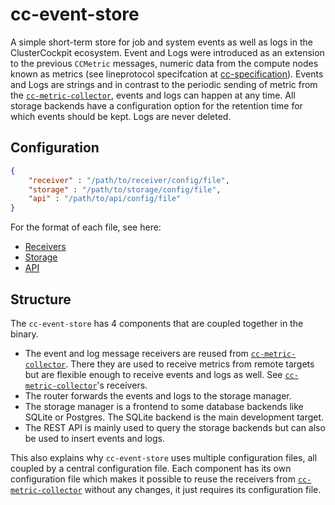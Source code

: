 # cc-event-store

A simple short-term store for job and system events as well as logs in the ClusterCockpit ecosystem. Event and Logs were introduced
as an extension to the previous `CCMetric` messages, numeric data from the compute nodes known as metrics (see lineprotocol
specifcation at [cc-specification](https://github.com/ClusterCockpit/cc-specifications)). Events and Logs are strings and in contrast to the periodic sending of metric from the [`cc-metric-collector`](https://github.com/ClusterCockpit/cc-metric-collector), events and logs can happen at any time. All storage backends have a configuration option for the retention time for which events should be kept. Logs are never deleted.

## Configuration

```json
{
    "receiver" : "/path/to/receiver/config/file",
    "storage" : "/path/to/storage/config/file",
    "api" : "/path/to/api/config/file"
}
```

For the format of each file, see here:
- [Receivers](https://github.com/ClusterCockpit/cc-metric-collector/receivers)
- [Storage](./internal/storage/README.md)
- [API](./internal/api/README.md)

## Structure
The `cc-event-store` has 4 components that are coupled together in the binary.

- The event and log message receivers are reused from [`cc-metric-collector`](https://github.com/ClusterCockpit/cc-metric-collector). There they are used to receive metrics from remote targets but are flexible enough to receive events and logs as well. See [`cc-metric-collector`](https://github.com/ClusterCockpit/cc-metric-collector)'s receivers.
- The router forwards the events and logs to the storage manager.
- The storage manager is a frontend to some database backends like SQLite or Postgres. The SQLite backend is the main development target.
- The REST API is mainly used to query the storage backends but can also be used to insert events and logs.

This also explains why `cc-event-store` uses multiple configuration files, all coupled by a central configuration file. Each component has its own configuration file which makes it possible to reuse the receivers from [`cc-metric-collector`](https://github.com/ClusterCockpit/cc-metric-collector) without any changes, it just requires its configuration file.



